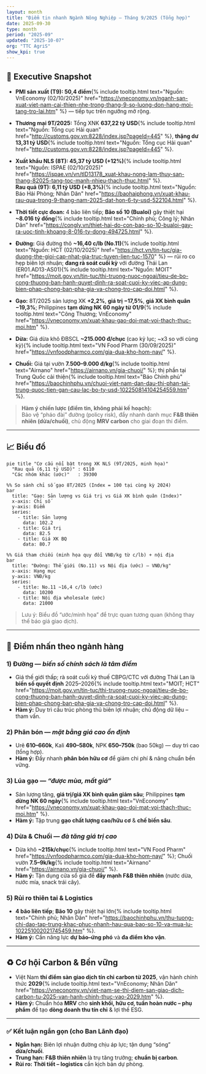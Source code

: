 ```yaml
---
layout: month
title: "Điểm tin nhanh Ngành Nông Nghiệp – Tháng 9/2025 (Tổng hợp)"
date: 2025-09-30
type: month
period: "2025-09"
updated: "2025-10-07"
org: "TTC AgriS"
show_kpi: true
---
```


## 🧭 Executive Snapshot

- **PMI sản xuất (T9): 50,4 điểm**{% include tooltip.html text="Nguồn: VnEconomy (02/10/2025)" href="https://vneconomy.vn/nganh-san-xuat-viet-nam-cai-thien-nhe-trong-thang-9-so-luong-don-hang-moi-tang-tro-lai.htm" %} — tiếp tục trên ngưỡng mở rộng.

- **Thương mại 9T/2025:** Tổng XNK **637,22 tỷ USD**{% include tooltip.html text="Nguồn: Tổng cục Hải quan" href="http://customs.gov.vn:8228/index.jsp?pageId=445" %}, **thặng dư 13,31 tỷ USD**{% include tooltip.html text="Nguồn: Tổng cục Hải quan" href="http://customs.gov.vn:8228/index.jsp?pageId=445" %}.

- **Xuất khẩu NLS (8T): 45,37 tỷ USD (+12%)**{% include tooltip.html text="Nguồn: ISPAE (02/10/2025)" href="https://ispae.vn/vn/tID13178_xuat-khau-nong-lam-thuy-san-thang-82025-tang-toc-manh-nhieu-thach-thuc.html" %}.  
  **Rau quả (9T): 6,11 tỷ USD (+8,3%)**{% include tooltip.html text="Nguồn: Báo Hải Phòng; Nhân Dân" href="https://baohaiphong.vn/xuat-khau-rau-qua-trong-9-thang-nam-2025-dat-hon-6-ty-usd-522104.html" %}.

- **Thời tiết cực đoan:** 4 bão liên tiếp; **Bão số 10 (Bualoi)** gây thiệt hại **~8.016 tỷ đồng**{% include tooltip.html text="Chính phủ; Công lý; Nhân Dân" href="https://congly.vn/thiet-hai-do-con-bao-so-10-bualoi-gay-ra-uoc-tinh-khoang-8-016-ty-dong-494725.html" %}.

- **Đường:** Giá đường thô **~16,40 c/lb (No.11)**{% include tooltip.html text="Nguồn: HCT (02/10/2025)" href="https://hct.vn/tin-tuc/gia-duong-the-gioi-cap-nhat-gia-truc-tuyen-lien-tuc-1570" %} — rủi ro co hẹp biên lợi nhuận; **đang rà soát cuối kỳ** với đường Thái Lan (ER01.AD13-AS01){% include tooltip.html text="Nguồn: MOIT" href="https://moit.gov.vn/tin-tuc/thi-truong-nuoc-ngoai/tieu-de-bo-cong-thuong-ban-hanh-quyet-dinh-ra-soat-cuoi-ky-viec-ap-dung-bien-phap-chong-ban-pha-gia-va-chong-tro-cap-doi.html" %}.

- **Gạo:** 8T/2025 sản lượng XK **+2,2%**, **giá trị −17,5%**, **giá XK bình quân −19,3%**; Philippines **tạm dừng NK 60 ngày từ 01/9**{% include tooltip.html text="Công Thương; VnEconomy" href="https://vneconomy.vn/xuat-khau-gao-doi-mat-voi-thach-thuc-moi.htm" %}.

- **Dừa:** Giá dừa khô ĐBSCL **~215.000 đ/chục** (cao kỷ lục; ~x3 so với cùng kỳ){% include tooltip.html text="VN Food Pharm (30/09/2025)" href="https://vnfoodpharmco.com/gia-dua-kho-hom-nay/" %}.  
- **Chuối:** Giá tại vườn **7.500–9.000 đ/kg**{% include tooltip.html text="Airnano" href="https://airnano.vn/gia-chuoi/" %}; thị phần tại Trung Quốc cải thiện{% include tooltip.html text="Báo Chính phủ" href="https://baochinhphu.vn/chuoi-viet-nam-dan-dau-thi-phan-tai-trung-quoc-tien-gan-cau-lac-bo-ty-usd-102250814104254559.htm" %}.

> **Hàm ý chiến lược (điểm tin, không phải kế hoạch):**  
> Bảo vệ “pháo đài” đường (policy risk), đẩy nhanh danh mục **F&B thiên nhiên (dừa/chuối)**, chủ động **MRV carbon** cho giai đoạn thí điểm.

---

## 📈 Biểu đồ

```mermaid
pie title "Cơ cấu nổi bật trong XK NLS (9T/2025, minh họa)"
  "Rau quả (6,11 tỷ USD)" : 6110
  "Các nhóm khác (ước)"   : 39300
```

```mermaid
%% So sánh chỉ số gạo 8T/2025 (Index = 100 tại cùng kỳ 2024)
bar
  title: "Gạo: Sản lượng vs Giá trị vs Giá XK bình quân (Index)"
  x-axis: Chỉ số
  y-axis: Điểm
  series:
    - title: Sản lượng
      data: 102.2
    - title: Giá trị
      data: 82.5
    - title: Giá XK BQ
      data: 80.7
```

```mermaid
%% Giá tham chiếu (minh họa quy đổi VNĐ/kg từ c/lb) + nội địa
bar
  title: "Đường: Thế giới (No.11) vs Nội địa (ước) — VNĐ/kg"
  x-axis: Hạng mục
  y-axis: VNĐ/kg
  series:
    - title: No.11 ~16,4 c/lb (ước)
      data: 10200
    - title: Nội địa wholesale (ước)
      data: 21000
```

> Lưu ý: Biểu đồ “ước/minh họa” để trực quan tương quan (không thay thế báo giá giao dịch).

---

## 🌾 Điểm nhấn theo ngành hàng

### 1) **Đường** — *biến số chính sách là tâm điểm*
- Giá thế giới thấp; rà soát cuối kỳ thuế CBPG/CTC với đường Thái Lan là **biến số quyết định** 2025–2026{% include tooltip.html text="MOIT; HCT" href="https://moit.gov.vn/tin-tuc/thi-truong-nuoc-ngoai/tieu-de-bo-cong-thuong-ban-hanh-quyet-dinh-ra-soat-cuoi-ky-viec-ap-dung-bien-phap-chong-ban-pha-gia-va-chong-tro-cap-doi.html" %}.  
- **Hàm ý:** Duy trì cấu trúc phòng thủ biên lợi nhuận; chủ động dữ liệu – tham vấn.

### 2) **Phân bón** — *mặt bằng giá cao ổn định*
- Urê **610–660k**, Kali **490–580k**, NPK **650–750k** (bao 50kg) — duy trì cao (tổng hợp).  
- **Hàm ý:** Đẩy nhanh **phân bón hữu cơ** để giảm chi phí & nâng chuẩn bền vững.

### 3) **Lúa gạo** — *“được mùa, mất giá”*
- Sản lượng tăng, **giá trị/giá XK bình quân giảm sâu**; Philippines **tạm dừng NK 60 ngày**{% include tooltip.html text="VnEconomy" href="https://vneconomy.vn/xuat-khau-gao-doi-mat-voi-thach-thuc-moi.htm" %}.  
- **Hàm ý:** Tập trung **gạo chất lượng cao/hữu cơ** & **chế biến sâu**.

### 4) **Dừa & Chuối** — *đà tăng giá trị cao*
- Dừa khô **~215k/chục**{% include tooltip.html text="VN Food Pharm" href="https://vnfoodpharmco.com/gia-dua-kho-hom-nay/" %}; Chuối vườn **7.5–9k/kg**{% include tooltip.html text="Airnano" href="https://airnano.vn/gia-chuoi/" %}.  
- **Hàm ý:** Tận dụng cửa sổ giá để **đẩy mạnh F&B thiên nhiên** (nước dừa, nước mía, snack trái cây).

### 5) **Rủi ro thiên tai & Logistics**
- **4 bão liên tiếp**; **Bão 10** gây thiệt hại lớn{% include tooltip.html text="Chính phủ; Nhân Dân" href="https://baochinhphu.vn/thu-tuong-chi-dao-tap-trung-khac-phuc-nhanh-hau-qua-bao-so-10-va-mua-lu-102251002021745459.htm" %}.  
- **Hàm ý:** Cần năng lực **dự báo–ứng phó** và **đa điểm kho vận**.

---

## ♻️ Cơ hội Carbon & Bền vững
- Việt Nam **thí điểm sàn giao dịch tín chỉ carbon từ 2025**, vận hành chính thức **2029**{% include tooltip.html text="VnEconomy; Nhân Dân" href="https://vneconomy.vn/viet-nam-se-thi-diem-san-giao-dich-carbon-tu-2025-van-hanh-chinh-thuc-vao-2029.htm" %}.  
- **Hàm ý:** Chuẩn hóa **MRV** cho **sinh khối, hữu cơ, tuần hoàn nước – phụ phẩm** để tạo **dòng doanh thu tín chỉ** & lợi thế ESG.

---

### ✅ Kết luận ngắn gọn (cho Ban Lãnh đạo)
- **Ngắn hạn:** Biên lợi nhuận đường chịu áp lực; tận dụng “sóng” **dừa/chuối**.  
- **Trung hạn:** **F&B thiên nhiên** là trụ tăng trưởng; **chuẩn bị carbon**.  
- **Rủi ro:** **Thời tiết – logistics** cần kịch bản dự phòng.
